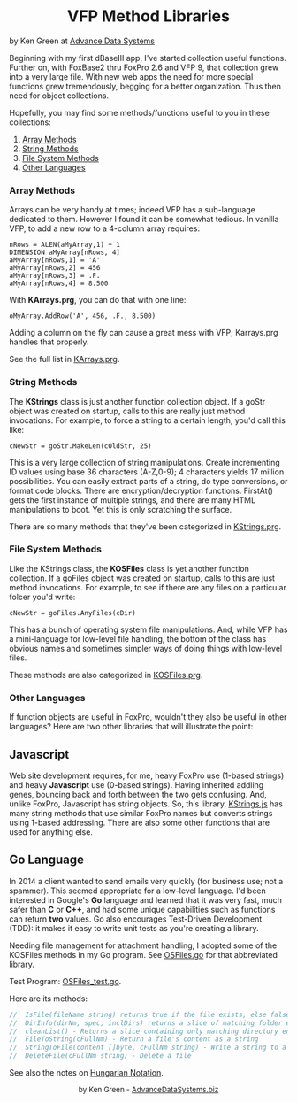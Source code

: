 # <center>VFP Method Libraries</center>

by Ken Green at [Advance Data Systems](http://www.AdvanceDataSystems.biz)

Beginning with my first dBaseIII app, I've started collection useful functions. Further on, with FoxBase2 thru FoxPro 2.6 and VFP 9, that collection grew into a very large file. With new web apps the need for more special functions grew tremendously, begging for a better organization. Thus then need for object collections.

Hopefully, you may find some methods/functions useful to you in these collections:

1. [Array Methods](#array-methods)
2. [String Methods](#string-methods)
3. [File System Methods](#file-system-methods)
4. [Other Languages](#other-languages)

### Array Methods

Arrays can be very handy at times; indeed VFP has a sub-language dedicated to them. However I found it can be somewhat tedious. In vanilla VFP, to add a new row to a 4-column array requires:
```foxpro
nRows = ALEN(aMyArray,1) + 1
DIMENSION aMyArray[nRows, 4]
aMyArray[nRows,1] = 'A'
aMyArray[nRows,2] = 456
aMyArray[nRows,3] = .F.
aMyArray[nRows,4] = 8.500
```
With **KArrays.prg**, you can do that with one line:
```foxpro
oMyArray.AddRow('A', 456, .F., 8.500)
```

Adding a column on the fly can cause a great mess with VFP; Karrays.prg handles that properly.

See the full list in [KArrays.prg](file:///KArrays.prg.md).

### String Methods

The **KStrings** class is just another function collection object. If a goStr object was created on startup, calls to this are really just method invocations. For example, to force a string to a certain length, you'd call this like:
```foxpro
cNewStr = goStr.MakeLen(cOldStr, 25)
```

This is a very large collection of string manipulations. Create incrementing ID values using base 36 characters (A-Z,0-9); 4 characters yields 17 million possibilities.
You can easily extract parts of a string, do type conversions, or format code blocks. There are encryption/decryption functions. FirstAt() gets the first instance of multiple strings, and there are many HTML manipulations to boot. Yet this is only scratching the surface.

There are so many methods that they've been categorized in [KStrings.prg](file:///KStrings.prg.md).

### File System Methods

Like the KStrings class, the **KOSFiles** class is yet another function collection. If a goFiles object was created on startup, calls to this are just method invocations. For example, to see if there are any files on a particular folcer you'd write:
```foxpro
cNewStr = goFiles.AnyFiles(cDir)
```

This has a bunch of operating system file manipulations. And, while VFP has a mini-language for low-level file handling, the bottom of the class has obvious names and sometimes simpler ways of doing things with low-level files.

These methods are also categorized in [KOSFiles.prg](file:///KOSFiles.prg.md).

### Other Languages

If function objects are useful in FoxPro, wouldn't they also be useful in other languages? Here are two other libraries that will illustrate the point:

## Javascript
Web site development requires, for me, heavy FoxPro use (1-based strings) and heavy **Javascript** use (0-based strings). Having inherited addling genes, bouncing back and forth between the two gets confusing. And, unlike FoxPro, Javascript has string objects. So, this library, [KStrings.js](file:///KStrings.js.md) has many string methods that use similar FoxPro names but converts strings using 1-based addressing. There are also some other functions that are used for anything else.

## Go Language

In 2014 a client wanted to send emails very quickly (for business use; not a spammer). This seemed appropriate for a low-level language. I'd been interested in Google's **Go** language and learned that it was very fast, much safer than **C** or **C++**, and had some unique capabilities such as functions can return **two** values.  Go also encourages Test-Driven Development (TDD): it makes it easy to write unit tests as you're creating a library.

Needing file management for attachment handling, I adopted some of the KOSFiles methods in my Go program. See [OSFiles.go](file:///OSFiles.go) for that abbreviated library.

Test Program: [OSFiles_test.go](file:///OSFilesTests/OSFiles_test.go).

Here are its methods:
```go
//  IsFile(fileName string) returns true if the file exists, else false.
//  DirInfo(dirNm, spec, inclDirs) returns a slice of matching folder entries.
//  cleanList() - Returns a slice containing only matching directory entries
//  FileToString(cFullNm) - Return a file's content as a string
//  StringToFile(content []byte, cFullNm string) - Write a string to a file
//  DeleteFile(cFullNm string) - Delete a file
```

See also the notes on [Hungarian Notation](file:///HungarianNotation.md).
<br>

<font size="2"><center>
by Ken Green - [AdvanceDataSystems.biz](http://AdvanceDataSystems.biz)
</center></font>